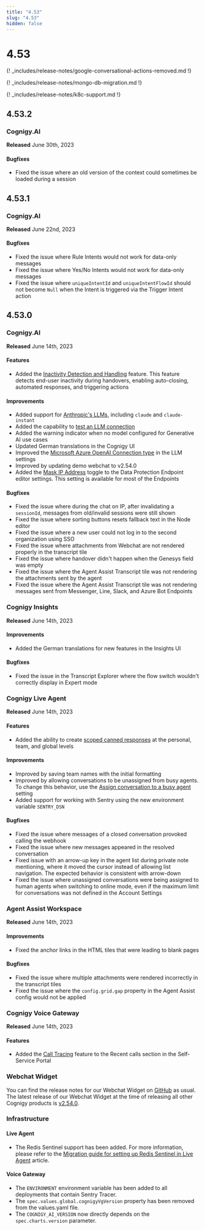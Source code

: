 ```yaml
---
title: "4.53"
slug: "4.53"
hidden: false
---
```


# 4.53

{! _includes/release-notes/google-conversational-actions-removed.md !}

{! _includes/release-notes/mongo-db-migration.md !}

{! _includes/release-notes/k8c-support.md !}

## 4.53.2

### Cognigy.AI

**Released** June 30th, 2023

#### Bugfixes

- Fixed the issue where an old version of the context could sometimes be loaded during a session

## 4.53.1

### Cognigy.AI

**Released** June 22nd, 2023

#### Bugfixes

- Fixed the issue where Rule Intents would not work for data-only messages
- Fixed the issue where Yes/No Intents would not work for data-only messages
- Fixed the issue where `uniqueIntentId` and `uniqueIntentFlowId` should not become `Null` when the Intent is triggered via the Trigger Intent action

## 4.53.0

### Cognigy.AI

**Released** June 14th, 2023

#### Features

- Added the [Inactivity Detection and Handling](../ai/handover-providers/user-inactivity-detection.md) feature. This feature detects end-user inactivity during handovers, enabling auto-closing, automated responses, and triggering actions

#### Improvements

- Added support for [Anthropic's LLMs](../ai/resources/build/llm.md#supported-models), including `claude` and `claude-instant`
- Added the capability to [test an LLM connection](../ai/resources/build/llm.md#add-a-model) 
- Added the warning indicator when no model configured for Generative AI use cases
- Updated German translations in the Cognigy UI
- Improved the [Microsoft Azure OpenAI Connection type](../ai/resources/build/llm.md#add-a-model) in the LLM settings
- Improved by updating demo webchat to v2.54.0
- Added the [Mask IP Address](../ai/endpoints/data-protection-and-analytics.md#mask-ip-address) toggle to the Data Protection Endpoint editor settings. This setting is available for most of the Endpoints

#### Bugfixes

- Fixed the issue where during the chat on IP, after invalidating a `sessionId`, messages from old/invalid sessions were still shown
- Fixed the issue where sorting buttons resets fallback text in the Node editor
- Fixed the issue where a new user could not log in to the second organization using SSO
- Fixed the issue where attachments from Webchat are not rendered properly in the transcript tile
- Fixed the issue where handover didn't happen when the Genesys field was empty
- Fixed the issue where the Agent Assist Transcript tile was not rendering the attachments sent by the agent
- Fixed the issue where the Agent Assist Transcript tile was not rendering messages sent from Messenger, Line, Slack, and Azure Bot Endpoints

### Cognigy Insights

**Released** June 14th, 2023

#### Improvements

- Added the German translations for new features in the Insights UI

#### Bugfixes

- Fixed the issue in the Transcript Explorer where the flow switch wouldn't correctly display in Expert mode

### Cognigy Live Agent

**Released** June 14th, 2023

#### Features

- Added the ability to create [scoped canned responses](../live-agent/canned-responses.md#create-a-canned-response) at the personal, team, and global levels

#### Improvements

- Improved by saving team names with the initial formatting
- Improved by allowing conversations to be unassigned from busy agents. To change this behavior, use the [Assign conversation to a busy agent](../live-agent/account-settings.md#auto-assign-conversations-to-a-busy-agent) setting
- Added support for working with Sentry using the new environment variable `SENTRY_DSN`

#### Bugfixes

- Fixed the issue where messages of a closed conversation provoked calling the webhook
- Fixed the issue where new messages appeared in the resolved conversation
- Fixed issue with an arrow-up key in the agent list during private note mentioning, where it moved the cursor instead of allowing list navigation. The expected behavior is consistent with arrow-down
- Fixed the issue where unassigned conversations were being assigned to human agents when switching to online mode, even if the maximum limit for conversations was not defined in the Account Settings

### Agent Assist Workspace

**Released** June 14th, 2023

#### Improvements

- Fixed the anchor links in the HTML tiles that were leading to blank pages

#### Bugfixes

- Fixed the issue where multiple attachments were rendered incorrectly in the transcript tiles
- Fixed the issue where the `config.grid.gap` property in the Agent Assist config would not be applied

### Cognigy Voice Gateway

**Released** June 14th, 2023

#### Features

- Added the [Call Tracing](../voicegateway/webapp/recent-calls.md) feature to the Recent calls section in the Self-Service Portal

### Webchat Widget

You can find the release notes for our Webchat Widget on [GitHub](https://github.com/Cognigy/WebchatWidget/releases) as usual. The latest release of our Webchat Widget at the time of releasing all other Cognigy products is [v2.54.0](https://github.com/Cognigy/WebchatWidget/releases/tag/v2.54.0).

### Infrastructure

#### Live Agent

- The Redis Sentinel support has been added. For more information, please refer to the [Migration guide for setting up Redis Sentinel in Live Agent](../live-agent/installation/migration/redis-sentinel.md) article.

#### Voice Gateway

- The `ENVIRONMENT` environment variable has been added to all deployments that contain Sentry Tracer.
- The `spec.values.global.cognigyVgVersion` property has been removed from the values.yaml file.
- The `COGNIGY_AI_VERSION` now directly depends on the `spec.charts.version` parameter.

